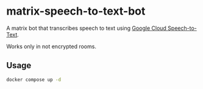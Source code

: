 # matrix-speech-to-text-bot

A matrix bot that transcribes speech to text using
[Google Cloud Speech-to-Text](https://cloud.google.com/speech-to-text).

Works only in not encrypted rooms.

## Usage

```bash
docker compose up -d
```
